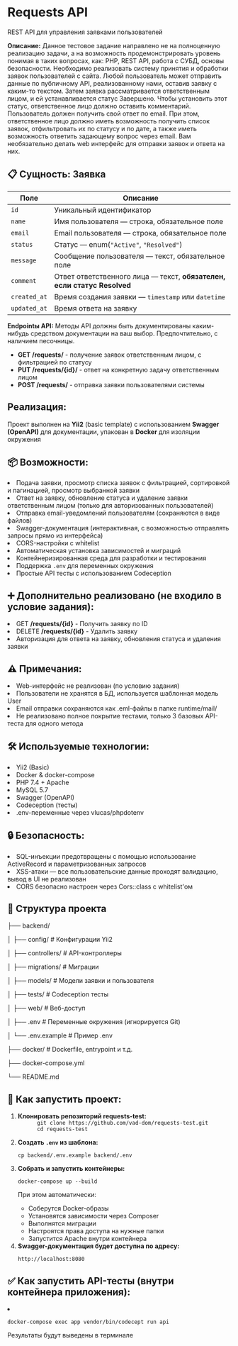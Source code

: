 <h1>Requests API</h1>
<p>REST API для управления заявками пользователей</p>

<b>Описание:</b>
Данное тестовое задание направлено не на полноценную реализацию задачи, а на возможность продемонстрировать уровень понимая в таких вопросах, как: PHP, REST API, работа с СУБД, основы безопасности. Необходимо реализовать систему принятия и обработки заявок пользователей с сайта. Любой пользователь может отправить данные по публичному API, реализованному нами, оставив заявку с каким-то текстом. Затем заявка рассматривается ответственным лицом, и ей устанавливается статус Завершено. Чтобы установить этот статус, ответственное лицо должно оставить комментарий. Пользователь должен получить свой ответ по email.
При этом, ответственное лицо должно иметь возможность получить список заявок, отфильтровать их по статусу и по дате, а также иметь возможность ответить задающему вопрос через email. Вам необязательно делать web интерфейс для отправки заявок и ответа на них.

<h2>📋 Сущность: Заявка</h2>

<table>
  <thead>
    <tr>
      <th>Поле</th>
      <th>Описание</th>
    </tr>
  </thead>
  <tbody>
    <tr>
      <td><code>id</code></td>
      <td>Уникальный идентификатор</td>
    </tr>
    <tr>
      <td><code>name</code></td>
      <td>Имя пользователя — строка, обязательное поле</td>
    </tr>
    <tr>
      <td><code>email</code></td>
      <td>Email пользователя — строка, обязательное поле</td>
    </tr>
    <tr>
      <td><code>status</code></td>
      <td>Статус — enum(<code>"Active"</code>, <code>"Resolved"</code>)</td>
    </tr>
    <tr>
      <td><code>message</code></td>
      <td>Сообщение пользователя — текст, обязательное поле</td>
    </tr>
    <tr>
      <td><code>comment</code></td>
      <td>Ответ ответственного лица — текст, <strong>обязателен, если статус Resolved</strong></td>
    </tr>
    <tr>
      <td><code>created_at</code></td>
      <td>Время создания заявки — <code>timestamp</code> или <code>datetime</code></td>
    </tr>
    <tr>
      <td><code>updated_at</code></td>
      <td>Время ответа на заявку</td>
    </tr>
  </tbody>
</table>

<b>Endpointы API:</b>
Методы API должны быть документированы каким-нибудь средством документации на ваш выбор. Предпочтительно, с наличием песочницы.
<ul>
  <li><b>GET /requests/</b> - получение заявок ответственным лицом, с фильтрацией по статусу</li>
  <li><b>PUT /requests/{id}/</b> - ответ на конкретную задачу ответственным лицом</li>
  <li><b>POST /requests/</b> - отправка заявки пользователями системы</li>
</ul>

<h2>Реализация:</h2>
<p>Проект выполнен на <b>Yii2</b> (basic template) с использованием <b>Swagger (OpenAPI)</b> для документации, упакован в <b>Docker</b> для изоляции окружения</p>

<h2>📦 Возможности:</h2>
  <li>Подача заявки, просмотр списка заявок с фильтрацией, сортировкой и пагинацией, просмотр выбранной заявки</li>
  <li>Ответ на заявку, обновление статуса и удаление заявки ответственным лицом (только для авторизованных пользователей)</li>
  <li>Отправка email-уведомлений пользователям (сохраняются в виде файлов)</li>
  <li>Swagger-документация (интерактивная, с возможностью отправлять запросы прямо из интерфейса)</li>
  <li>CORS-настройки с whitelist</li>
  <li>Автоматическая установка зависимостей и миграций</li>
  <li>Контейнеризированная среда для разработки и тестирования</li>
  <li>Поддержка <code>.env</code> для переменных окружения</li>
  <li>Простые API тесты с использованием Codeception</li>

<h2>➕ Дополнительно реализовано (не входило в условие задания):</h2>
  <li>GET <b>/requests/{id}</b> - Получить заявку по ID</li>
  <li>DELETE <b>/requests/{id}</b> - Удалить заявку</li>
  <li>Авторизация для ответа на заявку, обновления статуса и удаления заявки</li>

<h2>⚠️ Примечания:</h2>
  <li>Web-интерфейс не реализован (по условию задания)</li>
  <li>Пользователи не хранятся в БД, используется шаблонная модель User</li>
  <li>Email отправки сохраняются как .eml-файлы в папке runtime/mail/</li>
  <li>Не реализовано полное покрытие тестами, только 3 базовых API-теста для одного метода</li>

<h2>🛠 Используемые технологии:</h2>
  <li>Yii2 (Basic)</li>
  <li>Docker & docker-compose</li>
  <li>PHP 7.4 + Apache</li>
  <li>MySQL 5.7</li>
  <li>Swagger (OpenAPI)</li>
  <li>Codeception (тесты)</li>
  <li>.env-переменные через vlucas/phpdotenv</li>

<h2>🔒 Безопасность:</h2>
  <li>SQL-инъекции предотвращены с помощью использование ActiveRecord и параметризованных запросов</li>
  <li>XSS-атаки — все пользовательские данные проходят валидацию, вывод в UI не реализован</li>
  <li>CORS безопасно настроен через Cors::class с whitelist'ом</li>

<h2>📂 Структура проекта</h2>
<p>├── backend/</p>
<p>│   ├── config/       # Конфигурации Yii2</p>
<p>│   ├── controllers/  # API-контроллеры</p>
<p>│   ├── migrations/   # Миграции</p>
<p>│   ├── models/       # Модели заявки и пользователя</p>
<p>│   ├── tests/        # Codeception тесты</p>
<p>│   ├── web/          # Веб-доступ</p>
<p>│   ├── .env          # Переменные окружения (игнорируется Git)</p>
<p>│   └── .env.example  # Пример .env</p>
<p>├── docker/           # Dockerfile, entrypoint и т.д.</p>
<p>├── docker-compose.yml</p>
<p>└── README.md</p>

<h2>🚀 Как запустить проект:</h2>
<ol>
  <li>
    <strong>Клонировать репозиторий requests-test:</strong>
    <code>
      git clone https://github.com/vad-dom/requests-test.git 
      cd requests-test
    </code>
  </li> 
  <li> 
    <strong>Создать <code>.env</code> из шаблона:</strong> 
    <pre><code>cp backend/.env.example backend/.env</code></pre> 
  </li> 
  <li> 
    <strong>Собрать и запустить контейнеры:</strong> 
    <pre><code>docker-compose up --build</code></pre> 
    <p>При этом автоматически:</p> 
    <ul> 
      <li>Соберутся Docker-образы</li> 
      <li>Установятся зависимости через Composer</li> 
      <li>Выполнятся миграции</li> 
      <li>Настроятся права доступа на нужные папки</li> 
      <li>Запустится Apache внутри контейнера</li> 
    </ul> 
  </li> 
  <li> 
    <strong>Swagger-документация будет доступна по адресу:</strong> 
    <pre><code>http://localhost:8080</code></pre> 
  </li> 
</ol>

<h2>✅ Как запустить API-тесты (внутри контейнера приложения):</h2>
  <li> 
    <pre><code>docker-compose exec app vendor/bin/codecept run api</code></pre> 
    <p>Результаты будут выведены в терминале</p>
  </li> 
